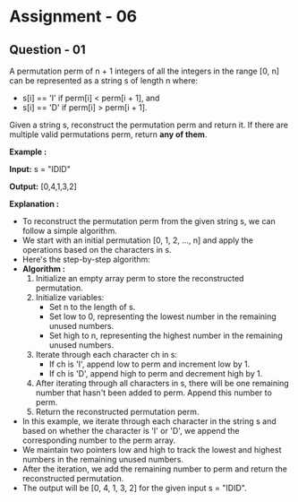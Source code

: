 # **Assignment - 06**
## **Question - 01**
A permutation perm of n + 1 integers of all the integers in the range [0, n] can be represented as a string s of length n where:
- s[i] == 'I' if perm[i] < perm[i + 1], and
- s[i] == 'D' if perm[i] > perm[i + 1].

Given a string s, reconstruct the permutation perm and return it. If there are multiple valid permutations perm, return **any of them**.

**Example :**

**Input:** s = "IDID"

**Output:** [0,4,1,3,2]

**Explanation :**
- To reconstruct the permutation perm from the given string s, we can follow a simple algorithm.
- We start with an initial permutation [0, 1, 2, ..., n] and apply the operations based on the characters in s.
- Here's the step-by-step algorithm:
- **Algorithm :**
    1. Initialize an empty array perm to store the reconstructed permutation.
    2. Initialize variables:
        - Set n to the length of s.
        - Set low to 0, representing the lowest number in the remaining unused numbers.
        - Set high to n, representing the highest number in the remaining unused numbers.
    3. Iterate through each character ch in s:
        - If ch is 'I', append low to perm and increment low by 1.
        - If ch is 'D', append high to perm and decrement high by 1.
    4. After iterating through all characters in s, there will be one remaining number that hasn't been added to perm. Append this number to perm.
    5. Return the reconstructed permutation perm.
- In this example, we iterate through each character in the string s and based on whether the character is 'I' or 'D', we append the corresponding number to the perm array. 
- We maintain two pointers low and high to track the lowest and highest numbers in the remaining unused numbers. 
- After the iteration, we add the remaining number to perm and return the reconstructed permutation.
- The output will be [0, 4, 1, 3, 2] for the given input s = "IDID".







